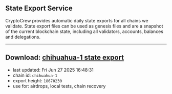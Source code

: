 ## State Export Service
CryptoCrew provides automatic daily state exports for all chains we validate. State export files can be used as genesis files and are a snapshot of the current blockchain state, including all validators, accounts, balances and delegations.

---
**Download: [chihuahua-1 state export](https://dl-eu2.ccvalidators.com/SERVICE/chihuahua/chihuahua-1_export_18670230.json)**
---

- last updated: Fri Jun 27 2025 16:48:31
- chain id: `chihuahua-1`
- export height: `18670230`
- use for: airdrops, local tests, chain recovery
